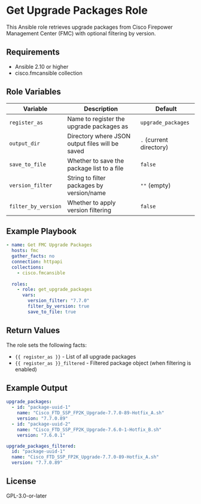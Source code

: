 # Get Upgrade Packages Role

This Ansible role retrieves upgrade packages from Cisco Firepower Management Center (FMC) with optional filtering by version.

## Requirements

- Ansible 2.10 or higher
- cisco.fmcansible collection

## Role Variables

| Variable | Description | Default |
|----------|-------------|---------|
| `register_as` | Name to register the upgrade packages as | `upgrade_packages` |
| `output_dir` | Directory where JSON output files will be saved | `.` (current directory) |
| `save_to_file` | Whether to save the package list to a file | `false` |
| `version_filter` | String to filter packages by version/name | `""` (empty) |
| `filter_by_version` | Whether to apply version filtering | `false` |

## Example Playbook

```yaml
- name: Get FMC Upgrade Packages
  hosts: fmc
  gather_facts: no
  connection: httpapi
  collections:
    - cisco.fmcansible
  
  roles:
    - role: get_upgrade_packages
      vars:
        version_filter: "7.7.0"
        filter_by_version: true
        save_to_file: true
```

## Return Values

The role sets the following facts:

- `{{ register_as }}` - List of all upgrade packages
- `{{ register_as }}_filtered` - Filtered package object (when filtering is enabled)

## Example Output

```yaml
upgrade_packages:
  - id: "package-uuid-1"
    name: "Cisco_FTD_SSP_FP2K_Upgrade-7.7.0-89-Hotfix_A.sh"
    version: "7.7.0.89"
  - id: "package-uuid-2"
    name: "Cisco_FTD_SSP_FP2K_Upgrade-7.6.0-1-Hotfix_B.sh"
    version: "7.6.0.1"

upgrade_packages_filtered:
  id: "package-uuid-1"
  name: "Cisco_FTD_SSP_FP2K_Upgrade-7.7.0-89-Hotfix_A.sh"
  version: "7.7.0.89"
```

## License

GPL-3.0-or-later
